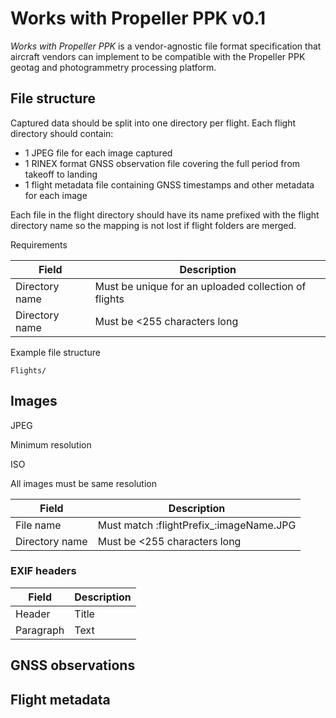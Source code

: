 # Works with Propeller PPK v0.1

_Works with Propeller PPK_ is a vendor-agnostic file format specification that aircraft vendors can implement to be compatible with the Propeller PPK geotag and photogrammetry processing platform.

## File structure

Captured data should be split into one directory per flight. Each flight directory should contain:

- 1 JPEG file for each image captured
- 1 RINEX format GNSS observation file covering the full period from takeoff to landing
- 1 flight metadata file containing GNSS timestamps and other metadata for each image

Each file in the flight directory should have its name prefixed with the flight directory name so the mapping is not lost if flight folders are merged.

Requirements

| Field          | Description                                          |
| -------------- | ---------------------------------------------------- |
| Directory name | Must be unique for an uploaded collection of flights |
| Directory name | Must be <255 characters long                         |

Example file structure

```
Flights/

```

## Images

JPEG

Minimum resolution

ISO

All images must be same resolution

| Field          | Description                              |
| -------------- | ---------------------------------------- |
| File name      | Must match :flightPrefix\_:imageName.JPG |
| Directory name | Must be <255 characters long             |

### EXIF headers

| Field     | Description |
| --------- | ----------- |
| Header    | Title       |
| Paragraph | Text        |

## GNSS observations

## Flight metadata
